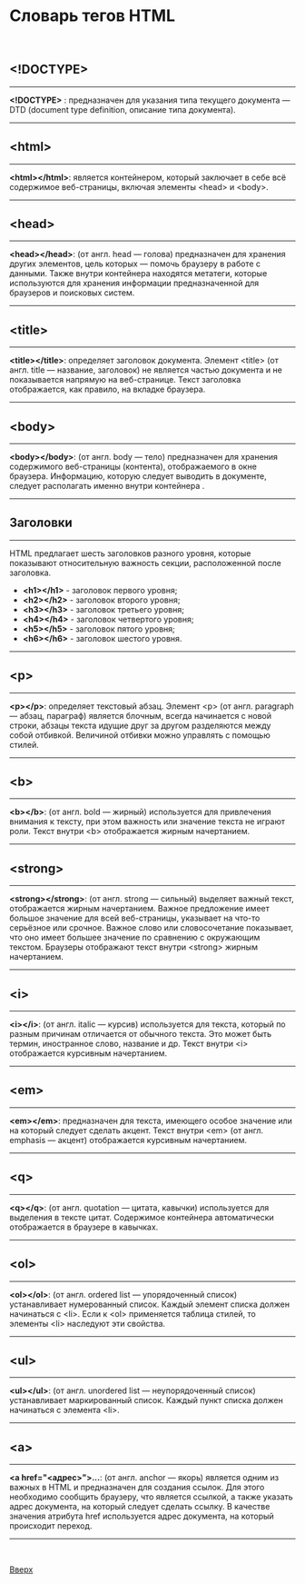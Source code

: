 <a id="Вверх"></a>
# Словарь тегов HTML

<br/>

## <!DOCTYPE>
**************
__\<!DOCTYPE>__
:  предназначен для указания типа текущего документа — DTD (document type definition, описание типа документа). 
**************
## \<html>
**************
__\<html>\</html>__: является контейнером, который заключает в себе всё содержимое веб-страницы, включая элементы \<head> и \<body>.
**************
## \<head>
**************
__\<head>\</head>__: (от англ. head — голова) предназначен для хранения других элементов, цель которых — помочь браузеру в работе с данными. Также внутри контейнера <head> находятся метатеги, которые используются для хранения информации предназначенной для браузеров и поисковых систем.
**************
## \<title>
**************
__\<title>\</title>__: определяет заголовок документа. Элемент \<title> (от англ. title — название, заголовок) не является частью документа и не показывается напрямую на веб-странице. Текст заголовка отображается, как правило, на вкладке браузера.
**************
## \<body>
**************
__\<body>\</body>__: (от англ. body — тело) предназначен для хранения содержимого веб-страницы (контента), отображаемого в окне браузера. Информацию, которую следует выводить в документе, следует располагать именно внутри контейнера <body>. 
**************
## Заголовки
**************
HTML предлагает шесть заголовков разного уровня, которые показывают относительную важность секции, расположенной после заголовка. 
* __\<h1>\</h1>__ - заголовок первого уровня;
* __\<h2>\</h2>__ - заголовок второго уровня;
* __\<h3>\</h3>__ - заголовок третьего уровня;
* __\<h4>\</h4>__ - заголовок четвертого уровня;
* __\<h5>\</h5>__ - заголовок пятого уровня;
* __\<h6>\</h6>__ - заголовок шестого уровня.
**************
## \<p>
**************
__\<p>\</p>__: определяет текстовый абзац. Элемент \<p> (от англ. paragraph — абзац, параграф) является блочным, всегда начинается с новой строки, абзацы текста идущие друг за другом разделяются между собой отбивкой. Величиной отбивки можно управлять с помощью стилей. 
**************
## \<b>
**************
__\<b>\</b>__: (от англ. bold — жирный) используется для привлечения внимания к тексту, при этом важность или значение текста не играют роли. Текст внутри \<b> отображается жирным начертанием.
**************
## \<strong>
**************
__\<strong>\</strong>__: (от англ. strong — сильный) выделяет важный текст, отображается жирным начертанием. Важное предложение имеет большое значение для всей веб-страницы, указывает на что-то серьёзное или срочное. Важное слово или словосочетание показывает, что оно имеет большее значение по сравнению с окружающим текстом. Браузеры отображают текст внутри \<strong> жирным начертанием.
**************
## \<i>
*************
__\<i>\</i>__: (от англ. italic — курсив) используется для текста, который по разным причинам отличается от обычного текста. Это может быть термин, иностранное слово, название и др. Текст внутри \<i> отображается курсивным начертанием.
*************
## \<em>
*************
__\<em>\</em>__: предназначен для текста, имеющего особое значение или на который следует сделать акцент. Текст внутри \<em> (от англ. emphasis — акцент) отображается курсивным начертанием.
*************
## \<q>
*************
__\<q>\</q>__: (от англ. quotation — цитата, кавычки) используется для выделения в тексте цитат. Содержимое контейнера автоматически отображается в браузере в кавычках.
*************
## \<ol>
************
__\<ol>\</ol>__: (от англ. ordered list — упорядоченный список) устанавливает нумерованный список. Каждый элемент списка должен начинаться с \<li>. Если к \<ol> применяется таблица стилей, то элементы \<li> наследуют эти свойства.
************
## \<ul>
************
__\<ul>\</ul>__: (от англ. unordered list — неупорядоченный список) устанавливает маркированный список. Каждый пункт списка должен начинаться с элемента \<li>.
************
## \<a>
************
__\<a href="<адрес>">...</a>__: (от англ. anchor — якорь) является одним из важных в HTML и предназначен для создания ссылок. Для этого необходимо сообщить браузеру, что является ссылкой, а также указать адрес документа, на который следует сделать ссылку. В качестве значения атрибута href используется адрес документа, на который происходит переход.
************

<br/>

[Вверх](#Вверх)